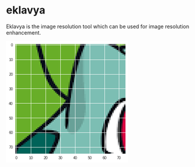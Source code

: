# eklavya

Eklavya is the image resolution tool which can be used for image resolution enhancement.

![blur img](blur.png)
